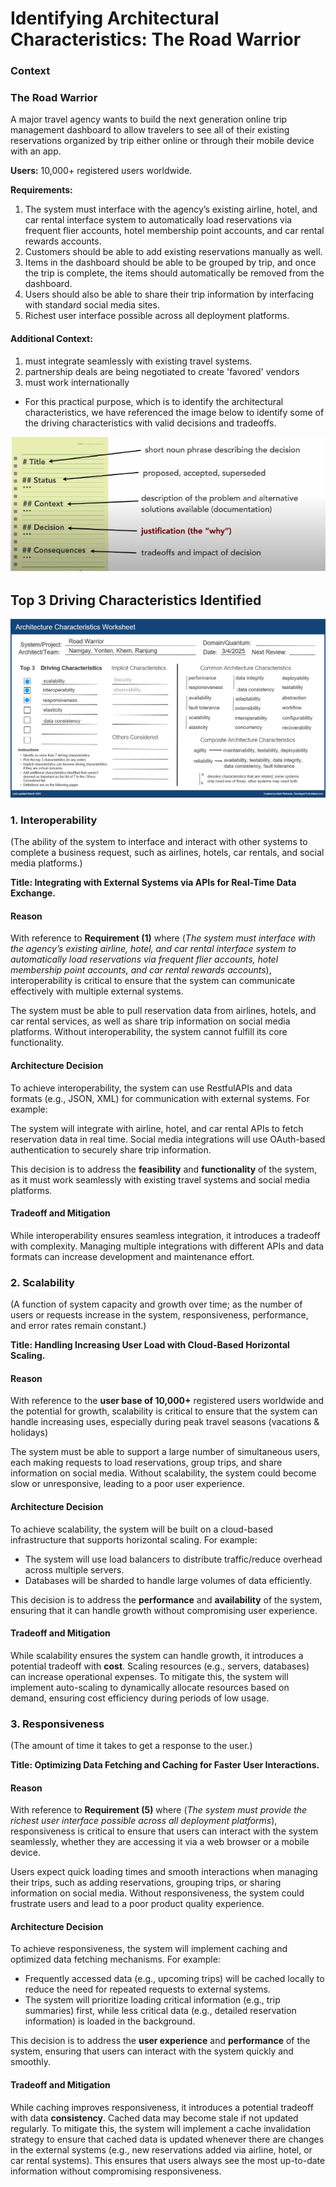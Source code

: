 # Identifying Architectural Characteristics: The Road Warrior

### Context

### The Road Warrior

A major travel agency wants to build the next generation online trip management dashboard to allow travelers to see all of their existing reservations organized by trip either online or through their mobile device with an app.

**Users:** 10,000+ registered users worldwide.

**Requirements:**
1. The system must interface with the agency’s existing airline, hotel, and car rental interface system to automatically load reservations via frequent flier accounts, hotel membership point accounts, and car rental rewards accounts.
2. Customers should be able to add existing reservations manually as well.
3. Items in the dashboard should be able to be grouped by trip, and once the trip is complete, the items should automatically be removed from the dashboard.
4. Users should also be able to share their trip information by interfacing with standard social media sites.
5. Richest user interface possible across all deployment platforms.

#### Additional Context:
1. must integrate seamlessly with existing travel systems.
2. partnership deals are being negotiated to create 'favored' vendors
3. must work internationally

- For this practical purpose, which is to identify the architectural characteristics, we have referenced the image below to identify some of the driving characteristics with valid decisions and tradeoffs.

![alt text](images/img1.png)

## Top 3 Driving Characteristics Identified

![alt text](images/img2.png)

### 1. Interoperability
(The ability of the system to interface and interact with other systems to complete a business request, such as airlines, hotels, car rentals, and social media platforms.)

**Title: Integrating with External Systems via APIs for Real-Time Data Exchange.**

#### Reason
With reference to **Requirement (1)** where (*The system must interface with the agency’s existing airline, hotel, and car rental interface system to automatically load reservations via frequent flier accounts, hotel membership point accounts, and car rental rewards accounts*), interoperability is critical to ensure that the system can communicate effectively with multiple external systems.

The system must be able to pull reservation data from airlines, hotels, and car rental services, as well as share trip information on social media platforms. Without interoperability, the system cannot fulfill its core functionality.

#### Architecture Decision
To achieve interoperability, the system can use RestfulAPIs and data formats (e.g., JSON, XML) for communication with external systems. For example:

The system will integrate with airline, hotel, and car rental APIs to fetch reservation data in real time.
Social media integrations will use OAuth-based authentication to securely share trip information.

This decision is to address the **feasibility** and **functionality** of the system, as it must work seamlessly with existing travel systems and social media platforms.

#### Tradeoff and Mitigation
While interoperability ensures seamless integration, it introduces a tradeoff with complexity. Managing multiple integrations with different APIs and data formats can increase development and maintenance effort.

### 2. Scalability
(A function of system capacity and growth over time; as the number of users or requests increase in the system, responsiveness, performance, and error rates remain constant.)

**Title: Handling Increasing User Load with Cloud-Based Horizontal Scaling.**

#### Reason
With reference to the **user base of 10,000+** registered users worldwide and the potential for growth, scalability is critical to ensure that the system can handle increasing uses, especially during peak travel seasons (vacations & holidays)

The system must be able to support a large number of simultaneous users, each making requests to load reservations, group trips, and share information on social media. Without scalability, the system could become slow or unresponsive, leading to a poor user experience.

#### Architecture Decision
To achieve scalability, the system will be built on a cloud-based infrastructure that supports horizontal scaling. For example:

- The system will use load balancers to distribute traffic/reduce overhead across multiple servers.
- Databases will be sharded to handle large volumes of data efficiently.

This decision is to address the **performance** and **availability** of the system, ensuring that it can handle growth without compromising user experience.

#### Tradeoff and Mitigation
While scalability ensures the system can handle growth, it introduces a potential tradeoff with **cost**. Scaling resources (e.g., servers, databases) can increase operational expenses. To mitigate this, the system will implement auto-scaling to dynamically allocate resources based on demand, ensuring cost efficiency during periods of low usage.


### 3. Responsiveness
(The amount of time it takes to get a response to the user.)

**Title: Optimizing Data Fetching and Caching for Faster User Interactions.**

#### Reason
With reference to **Requirement (5)** where (*The system must provide the richest user interface possible across all deployment platforms*), responsiveness is critical to ensure that users can interact with the system seamlessly, whether they are accessing it via a web browser or a mobile device.

Users expect quick loading times and smooth interactions when managing their trips, such as adding reservations, grouping trips, or sharing information on social media. Without responsiveness, the system could frustrate users and lead to a poor product quality experience.

#### Architecture Decision
To achieve responsiveness, the system will implement caching and optimized data fetching mechanisms. For example:

- Frequently accessed data (e.g., upcoming trips) will be cached locally to reduce the need for repeated requests to external systems.
- The system will prioritize loading critical information (e.g., trip summaries) first, while less critical data (e.g., detailed reservation information) is loaded in the background.

This decision is to address the **user experience** and **performance** of the system, ensuring that users can interact with the system quickly and smoothly.

#### Tradeoff and Mitigation
While caching improves responsiveness, it introduces a potential tradeoff with data **consistency**. Cached data may become stale if not updated regularly. To mitigate this, the system will implement a cache invalidation strategy to ensure that cached data is updated whenever there are changes in the external systems (e.g., new reservations added via airline, hotel, or car rental systems). This ensures that users always see the most up-to-date information without compromising responsiveness.